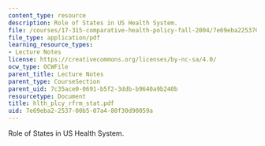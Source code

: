```yaml
---
content_type: resource
description: Role of States in US Health System.
file: /courses/17-315-comparative-health-policy-fall-2004/7e69eba2253700b507a480f30d90059a_hlth_plcy_rfrm_stat.pdf
file_type: application/pdf
learning_resource_types:
- Lecture Notes
license: https://creativecommons.org/licenses/by-nc-sa/4.0/
ocw_type: OCWFile
parent_title: Lecture Notes
parent_type: CourseSection
parent_uid: 7c35ace0-0691-b5f2-3ddb-b9640a9b240b
resourcetype: Document
title: hlth_plcy_rfrm_stat.pdf
uid: 7e69eba2-2537-00b5-07a4-80f30d90059a
---
```

Role of States in US Health System.